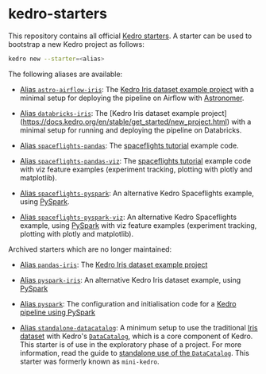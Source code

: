 # kedro-starters

This repository contains all official [Kedro starters](https://docs.kedro.org/en/stable/kedro_project_setup/starters.html). A starter can be used to bootstrap a new Kedro project as follows:

```bash
kedro new --starter=<alias>
```

The following aliases are available:

* [Alias `astro-airflow-iris`](astro-airflow-iris): The [Kedro Iris dataset example project](https://docs.kedro.org/en/stable/get_started/new_project.html) with a minimal setup for deploying the pipeline on Airflow with [Astronomer](https://www.astronomer.io/).

* [Alias `databricks-iris`](databricks-iris): The [Kedro Iris dataset example project] (https://docs.kedro.org/en/stable/get_started/new_project.html) with a minimal setup for running and deploying the pipeline on Databricks.

* [Alias `spaceflights-pandas`](spaceflights-pandas): The [spaceflights tutorial](https://docs.kedro.org/en/stable/tutorial/spaceflights_tutorial.html) example code.

* [Alias `spaceflights-pandas-viz`](spaceflights-pandas-viz): The [spaceflights tutorial](https://docs.kedro.org/en/stable/tutorial/spaceflights_tutorial.html) example code with viz feature examples (experiment tracking, plotting with plotly and matplotlib).

* [Alias `spaceflights-pyspark`](spaceflights-pyspark): An alternative Kedro Spaceflights example, using [PySpark](https://docs.kedro.org/en/stable/integrations/pyspark_integration.html).

* [Alias `spaceflights-pyspark-viz`](spaceflights-pyspark-viz): An alternative Kedro Spaceflights example, using [PySpark](https://docs.kedro.org/en/stable/integrations/pyspark_integration.html) with viz feature examples (experiment tracking, plotting with plotly and matplotlib).


Archived starters which are no longer maintained:

* [Alias `pandas-iris`](pandas-iris): The [Kedro Iris dataset example project](https://docs.kedro.org/en/stable/get_started/new_project.html)

* [Alias `pyspark-iris`](pyspark-iris): An alternative Kedro Iris dataset example, using [PySpark](https://docs.kedro.org/en/stable/integrations/pyspark_integration.html)

* [Alias `pyspark`](pyspark): The configuration and initialisation code for a [Kedro pipeline using PySpark](https://docs.kedro.org/en/stable/integrations/pyspark_integration.html)

* [Alias `standalone-datacatalog`](standalone-datacatalog): A minimum setup to use the traditional [Iris dataset](https://www.kaggle.com/uciml/iris) with Kedro's [`DataCatalog`](https://docs.kedro.org/en/stable/data/data_catalog.html), which is a core component of Kedro. This starter is of use in the exploratory phase of a project. For more information, read the guide to [standalone use of the `DataCatalog`](https://docs.kedro.org/en/stable/notebooks_and_ipython/kedro_as_a_data_registry.html). This starter was formerly known as `mini-kedro`.
